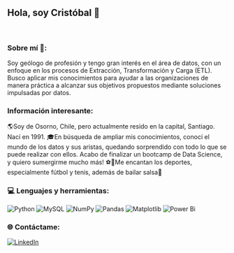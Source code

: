 ## Hola, soy Cristóbal 👋
<br>

### Sobre mí 🙋:
Soy geólogo de profesión y tengo gran interés en el área de datos, con un enfoque en los procesos de Extracción, Transformación y Carga (ETL). Busco aplicar mis conocimientos para ayudar a las organizaciones de manera práctica a alcanzar sus objetivos propuestos mediante soluciones impulsadas por datos.
<br>
### Información interesante:
🌎Soy de Osorno, Chile, pero actualmente resido en la capital, Santiago. Nací en 1991.
🎓En búsqueda de ampliar mis conocimientos, conocí el mundo de los datos y sus aristas, quedando sorprendido con todo lo que se puede realizar con ellos. Acabo de finalizar un bootcamp de Data Science, y quiero sumergirme mucho más!
⚽🎾Me encantan los deportes, especialmente fútbol y tenis, además de bailar salsa💃
<br>
### 💻 Lenguajes y herramientas:
![Python](https://img.shields.io/badge/python-3670A0?style=for-the-badge&logo=python&logoColor=ffdd54) ![MySQL](https://img.shields.io/badge/mysql-%2300000f.svg?style=for-the-badge&logo=mysql&logoColor=white) ![NumPy](https://img.shields.io/badge/numpy-%23013243.svg?style=for-the-badge&logo=numpy&logoColor=white) ![Pandas](https://img.shields.io/badge/pandas-%23150458.svg?style=for-the-badge&logo=pandas&logoColor=white) ![Matplotlib](https://img.shields.io/badge/Matplotlib-%23ffffff.svg?style=for-the-badge&logo=Matplotlib&logoColor=black) ![Power Bi](https://img.shields.io/badge/power_bi-F2C811?style=for-the-badge&logo=powerbi&logoColor=black)
<br>
### 🌐 Contáctame:
[![LinkedIn](https://img.shields.io/badge/LinkedIn-%230077B5.svg?logo=linkedin&logoColor=white)](https://www.linkedin.com/in/cristobal-quiroz-villanueva-a58b43178/)

